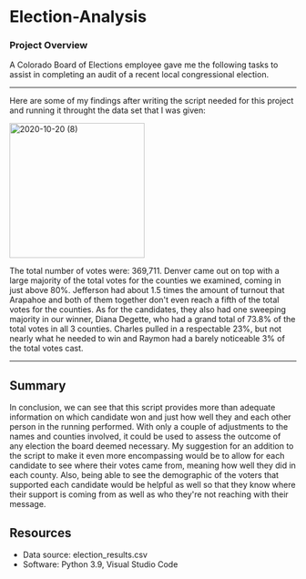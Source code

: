 # Election-Analysis

### Project Overview

A Colorado Board of Elections employee gave me the following tasks to assist in completing an audit of a recent local congressional election.

---
Here are some of my findings after writing the script needed for this project and running it throught the data set that I was given:

<img width="237" alt="2020-10-20 (8)" src="https://user-images.githubusercontent.com/71742174/96666360-908b6a80-131c-11eb-91f8-8334ab84bf59.png">

The total number of votes were: 369,711.
Denver came out on top with a large majority of the total votes for the counties we examined, coming in just above 80%. Jefferson had about 1.5 times the amount of turnout that Arapahoe and both of them together don't even reach a fifth of the total votes for the counties.
As for the candidates, they also had one sweeping majority in our winner, Diana Degette, who had a grand total of 73.8% of the total votes in all 3 counties. Charles pulled in a respectable 23%, but not nearly what he needed to win and Raymon had a barely noticeable 3% of the total votes cast.

---
## Summary
In conclusion, we can see that this script provides more than adequate information on which candidate won and just how well they  and each other person in the running performed. With only a couple of adjustments to the names and counties involved, it could be used to assess the outcome of any election the board deemed necessary. My suggestion for an addition to the script to make it even more encompassing would be to allow for each candidate to see where their votes came from, meaning how well they did in each county. Also, being able to see the demographic of the voters that supported each candidate would be helpful as well so that they know where their support is coming from as well as who they're not reaching with their message.

## Resources
- Data source: election_results.csv
- Software: Python 3.9, Visual Studio Code
